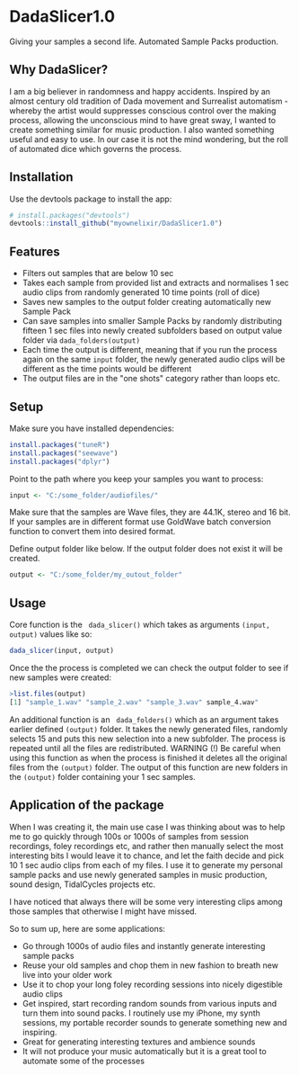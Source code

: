 # DadaSlicer1.0
Giving your samples a second life. Automated Sample Packs production.

## Why DadaSlicer?

I am a big believer in randomness and happy accidents. Inspired by an almost century old tradition of Dada movement and Surrealist automatism -  whereby the artist would suppresses conscious control over the making process, allowing the unconscious mind to have great sway, I wanted to create something similar for music production. I also wanted something useful and easy to use. In our case it is not the mind wondering, but the roll of automated dice which governs the process. 

## Installation

Use the devtools package to install the app:
```r
# install.packages("devtools")
devtools::install_github("myownelixir/DadaSlicer1.0")
```

## Features
* Filters out samples that are below 10 sec
* Takes each sample from provided list and extracts and normalises 1 sec audio clips from randomly generated 10 time points (roll of dice)
* Saves new samples to the output folder creating automatically new Sample Pack
* Can save samples into smaller Sample Packs by randomly distributing fifteen 1 sec files into newly created subfolders based on output value folder via ```
dada_folders(output) ```
* Each time the output is different, meaning that if you run the process again on the same ```input``` folder, the newly generated audio clips will be different as the time points would be different
* The output files are in the "one shots" category rather than loops etc.

## Setup
Make sure you have installed dependencies:
```r
install.packages("tuneR")
install.packages("seewave")
install.packages("dplyr")
```
Point to the path where you keep your samples you want to process:

```r
input <- "C:/some_folder/audiofiles/"
```
Make sure that the samples are Wave files, they are 44.1K, stereo and 16 bit. If your samples are in different format use GoldWave batch conversion function to convert them into desired format. 

Define output folder like below. If the output folder does not exist it will be created. 

```r
output <- "C:/some_folder/my_outout_folder"
```
## Usage

Core function is the ``` dada_slicer()``` which takes as arguments ```(input, output)``` values like so:
```r 
dada_slicer(input, output)
```
Once the the process is completed we can check the output folder to see if new samples were created:
```r 
>list.files(output)
[1] "sample_1.wav" "sample_2.wav" "sample_3.wav" sample_4.wav"
```
An additional function is an ``` dada_folders()``` which as an argument takes  earlier defined ```(output)``` folder. It takes the newly generated files, randomly selects 15 and puts this new selection into a new subfolder. The process is repeated until all the files are redistributed. WARNING (!) Be careful when using this function as when the process is finished it deletes all the original files from the ```(output)``` folder.
The output of this function are new folders in the ```(output)``` folder containing your 1 sec samples.

## Application of the package

When I was creating it, the main use case I was thinking about was to help me to go quickly through 100s or 1000s of samples from session recordings, foley recordings etc, and rather then manually select the most interesting bits I would leave it to chance, and let the faith decide and pick 10 1 sec audio clips from each of my files. I use it to generate my personal sample packs and use newly generated samples in music production, sound design, TidalCycles projects etc.  

I have noticed that always there will be some very interesting clips among those samples that otherwise I might have missed. 

So to sum up, here are some applications:
* Go through 1000s of audio files and instantly generate interesting sample packs
* Reuse your old samples and chop them in new fashion to breath new live into your older work
* Use it to chop your long foley recording sessions into nicely digestible audio clips
* Get inspired, start recording random sounds from various inputs and turn them into sound packs. I routinely use my iPhone, my synth sessions, my portable recorder sounds to generate something new and inspiring.
* Great for generating interesting textures and ambience sounds
* It will not produce your music automatically but it is a great tool to automate some of the processes

